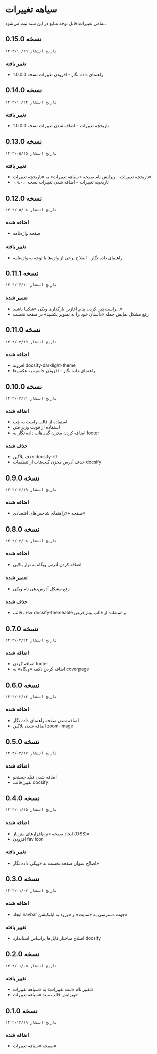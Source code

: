 # سیاهه تغییرات
تمامی تغییرات قابل توجه منابع در این سند ثبت می‌شود.

## نسخه 0.15.0
`تاریخ انتشار ۱۴۰۳/۱۰/۲۹`

### تغییر یافته
- راهنمای داده نگار - افزودن تغییرات نسخه 1.0.0.0

## نسخه 0.14.0
`تاریخ انتشار ۱۴۰۳/۱۰/۲۴`

### تغییر یافته
- تاریخچه تغییرات - اضافه شدن تغییرات نسخه 1.0.0.0

## نسخه 0.13.0
`تاریخ انتشار ۱۴۰۳/۰۵/۱۵`

### تغییر یافته
* تاریخچه تغییرات - ویرایش نام صفحه «سیاهه تغییرات» به «تاریخچه تغییرات»
* تاریخچه تغییرات - اضافه شدن تغییرات نسخه ۰.۹.۰.۰

## نسخه 0.12.0
`تاریخ انتشار ۱۴۰۳/۰۵/۰۸`

### اضافه شده
* صفحه واژه‌نامه

### تغییر یافته
* راهنمای داده نگار - اصلاح برخی از واژه‌ها با توجه به واژه‌نامه

## نسخه 0.11.1
`تاریخ انتشار ۱۴۰۳/۰۴/۲۰`

### تعمیر شده
* راست‌چین کردن پیام آغازین بارگذاری ویکی «شکیبا باشید…»
* رفع مشکل نمایش جمله «داستان خود را به تصویر بکشید» در صفحه نخست

## نسخه 0.11.0
`تاریخ انتشار ۱۴۰۳/۰۳/۲۹`

### اضافه شده
* افزونه docsify-darklight-theme
* راهنمای داده نگار - افزودن حاشیه به عکس‌ها

## نسخه 0.10.0
`تاریخ انتشار ۱۴۰۳/۰۳/۲۱`

### اضافه شده
* استفاده از قالب راست به چپ
* استفاده از فونت وزیر متن
* اضافه کردن مخزن گیت‌هاب داده نگار به footer

### حذف شده
* حذف پلاگین docsify-rtl
* حذف آدرس مخزن گیت‌هاب از تنظیمات docsify

## نسخه 0.9.0
`تاریخ انتشار ۱۴۰۳/۰۳/۱۹`

### اضافه شده
* صفحه ««راهنمای شاخص‌های اقتصادی»

## نسخه 0.8.0
`تاریخ انتشار ۱۴۰۳/۰۳/۰۸`

### اضافه شده
* اضافه کردن آدرس وبگاه به نوار بالایی

### تعمیر شده
* رفع مشکل آدرس‌دهی نام ویکی

### حذف شده
* حذف قالب docsify-themeable و استفاده از قالب پیش‌فرض

## نسخه 0.7.0
`تاریخ انتشار ۱۴۰۳/۰۲/۲۴`

### اضافه شده
* اضافه کردن footer
* اضافه کردن دکمه «وبگاه» به coverpage

## نسخه 0.6.0
`تاریخ انتشار ۱۴۰۳/۰۲/۲۳`

### اضافه شده
* اضافه شدن صفحه راهنمای داده نگار
* اضافه شدن پلاگین zoom-image

## نسخه 0.5.0
`تاریخ انتشار ۱۴۰۳/۰۲/۱۷`

### اضافه شده
* اضافه شدن فیلد جستجو
* تغییر قالب docsify

## نسخه 0.4.0
`تاریخ انتشار ۱۴۰۳/۰۱/۱۵`

### اضافه شده
* ایجاد صفحه «نرم‌افزارهای متن‌باز (OSS)»
* افزودن fav icon

### تغییر یافته
* اصلاح عنوان صفحه نخست به «ویکی داده نگار» 

## نسخه 0.3.0
`تاریخ انتشار ۱۴۰۳/۰۱/۰۷`

### اضافه شده
* ایجاد navbar جهت دسترسی به «سایت» و «ورود به اپلیکیشن»

### تغییر یافته
* اصلاح ساختار فایل‌ها براساس استاندارد docsify

## نسخه 0.2.0
`تاریخ انتشار ۱۴۰۳/۰۱/۰۵`

### تغییر یافته
* تغییر نام «ثبت تغییرات» به «سیاهه تغییرات»
* ویرایش قالب سند «سیاهه تغییرات»

## نسخه 0.1.0
`تاریخ انتشار ۱۴۰۲/۱۲/۱۹`

### اضافه شده
* صفحه «سیاهه تغییرات»
